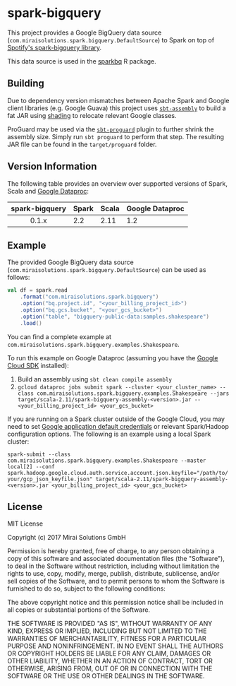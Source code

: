 # spark-bigquery

This project provides a Google BigQuery data source (`com.miraisolutions.spark.bigquery.DefaultSource`) to Spark on top of [Spotify's spark-bigquery library](https://github.com/spotify/spark-bigquery).

This data source is used in the [sparkbq](https://github.com/miraisolutions/sparkbq) R package.

## Building

Due to dependency version mismatches between Apache Spark and Google client libraries (e.g. Google Guava) this project uses [`sbt-assembly`](https://github.com/sbt/sbt-assembly) to build a fat JAR using [shading](https://github.com/sbt/sbt-assembly#shading) to relocate relevant Google classes.

ProGuard may be used via the [`sbt-proguard`](https://github.com/sbt/sbt-proguard) plugin to further shrink the assembly size. Simply run `sbt proguard` to perform that step. The resulting JAR file can be found in the `target/proguard` folder.

## Version Information

The following table provides an overview over supported versions of Spark, Scala and [Google Dataproc](https://cloud.google.com/dataproc/docs/concepts/versioning/dataproc-versions):

| spark-bigquery | Spark | Scala | Google Dataproc |
| :-----: | ----- | ----- | --------------- |
| 0.1.x | 2.2 | 2.11 | 1.2 |

## Example

The provided Google BigQuery data source (`com.miraisolutions.spark.bigquery.DefaultSource`) can be used as follows:

``` scala
val df = spark.read
    .format("com.miraisolutions.spark.bigquery")
    .option("bq.project.id", "<your_billing_project_id>")
    .option("bq.gcs.bucket", "<your_gcs_bucket>")
    .option("table", "bigquery-public-data:samples.shakespeare")
    .load()
```

You can find a complete example at `com.miraisolutions.spark.bigquery.examples.Shakespeare`.

To run this example on Google Dataproc (assuming you have the [Google Cloud SDK](https://cloud.google.com/sdk/) installed):
1. Build an assembly using `sbt clean compile assembly`
2. `gcloud dataproc jobs submit spark --cluster <your_cluster_name> --class com.miraisolutions.spark.bigquery.examples.Shakespeare --jars target/scala-2.11/spark-bigquery-assembly-<version>.jar -- <your_billing_project_id> <your_gcs_bucket>`

If you are running on a Spark cluster outside of the Google Cloud, you may need to set [Google application default credentials](https://developers.google.com/identity/protocols/application-default-credentials) or relevant Spark/Hadoop configuration options. The following is an example using a local Spark cluster:

`spark-submit --class com.miraisolutions.spark.bigquery.examples.Shakespeare --master local[2] --conf spark.hadoop.google.cloud.auth.service.account.json.keyfile="/path/to/your/gcp_json_keyfile.json" target/scala-2.11/spark-bigquery-assembly-<version>.jar <your_billing_project_id> <your_gcs_bucket>`


## License

MIT License

Copyright (c) 2017 Mirai Solutions GmbH

Permission is hereby granted, free of charge, to any person obtaining a copy
of this software and associated documentation files (the "Software"), to deal
in the Software without restriction, including without limitation the rights
to use, copy, modify, merge, publish, distribute, sublicense, and/or sell
copies of the Software, and to permit persons to whom the Software is
furnished to do so, subject to the following conditions:

The above copyright notice and this permission notice shall be included in all
copies or substantial portions of the Software.

THE SOFTWARE IS PROVIDED "AS IS", WITHOUT WARRANTY OF ANY KIND, EXPRESS OR
IMPLIED, INCLUDING BUT NOT LIMITED TO THE WARRANTIES OF MERCHANTABILITY,
FITNESS FOR A PARTICULAR PURPOSE AND NONINFRINGEMENT. IN NO EVENT SHALL THE
AUTHORS OR COPYRIGHT HOLDERS BE LIABLE FOR ANY CLAIM, DAMAGES OR OTHER
LIABILITY, WHETHER IN AN ACTION OF CONTRACT, TORT OR OTHERWISE, ARISING FROM,
OUT OF OR IN CONNECTION WITH THE SOFTWARE OR THE USE OR OTHER DEALINGS IN THE
SOFTWARE.
